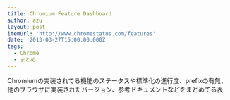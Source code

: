 ```yaml
---
title: Chromium Feature Dashboard
author: azu
layout: post
itemUrl: 'http://www.chromestatus.com/features'
date: '2013-03-27T15:00:00.000Z'
tags:
  - Chrome
  - まとめ
---
```

Chromiumの実装されてる機能のステータスや標準化の進行度、prefixの有無、他のブラウザに実装されたバージョン、参考ドキュメントなどをまとめてる表
